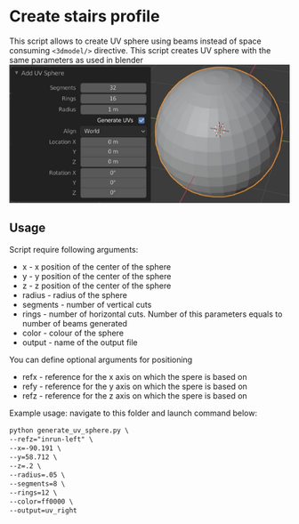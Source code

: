 # Create stairs profile

This script allows to create UV sphere using beams instead of space consuming `<3dmodel/>` directive. This script creates UV sphere with the same parameters as used in blender
![uv](pics/uv.jpg)


## Usage

Script require following arguments:
* x - x position of the center of the sphere
* y - y position of the center of the sphere
* z - z position of the center of the sphere
* radius - radius of the sphere
* segments - number of vertical cuts
* rings - number of horizontal cuts. Number of this parameters equals to number of beams generated
* color - colour of the sphere
* output - name of the output file

You can define optional arguments for positioning
* refx - reference for the x axis on which the spere is based on
* refy - reference for the y axis on which the spere is based on
* refz - reference for the z axis on which the spere is based on

Example usage: navigate to this folder and launch command below:
```{bash}
python generate_uv_sphere.py \
--refz="inrun-left" \
--x=-90.191 \
--y=58.712 \
--z=.2 \
--radius=.05 \
--segments=8 \
--rings=12 \
--color=ff0000 \
--output=uv_right
```
